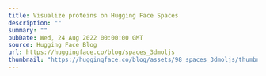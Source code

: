 ```yaml
---
title: Visualize proteins on Hugging Face Spaces
description: ""
summary: ""
pubDate: Wed, 24 Aug 2022 00:00:00 GMT
source: Hugging Face Blog
url: https://huggingface.co/blog/spaces_3dmoljs
thumbnail: "https://huggingface.co/blog/assets/98_spaces_3dmoljs/thumbnail.png"
---
```


